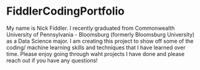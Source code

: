 # FiddlerCodingPortfolio
My name is Nick Fiddler. I recently graduated from Commonwealth University of Pennsylvania - Bloomsburg (formerly Bloomsburg University) as a Data Science major. I am creating this project to show off some of the coding/ machine learning skills and techniques that I have learned over time. Please enjoy going through waht projects I have done and please reach out if you have any questions!
